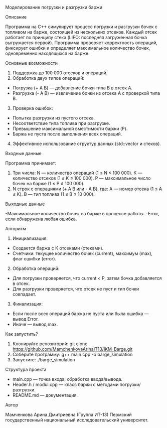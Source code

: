 Моделирование погрузки и разгрузки баржи

Описание

Программа на C++ симулирует процесс погрузки и разгрузки бочек с топливом на барже, состоящей из нескольких отсеков. Каждый отсек работает по принципу стека (LIFO: последняя загруженная бочка выгружается первой). Программа проверяет корректность операций, фиксирует ошибки и определяет максимальное количество бочек, одновременно находящихся на барже.

Основные возможности

1) Поддержка до 100 000 отсеков и операций.
2) Обработка двух типов операций:
  - Погрузка (+ A B) — добавление бочки типа B в отсек A.
  - Разгрузка (- A B) — извлечение бочки из отсека A с проверкой типа B.
3) Проверка ошибок:
  - Попытка разгрузки из пустого отсека.
  - Несоответствие типа топлива при разгрузке.
  - Превышение максимальной вместимости баржи (P).
  - Баржа не пуста после выполнения всех операций.
4) Эффективное использование структур данных (std::vector и стеков).

Входные данные

Программа принимает:
1) Три числа:
   N — количество операций (1 ≤ N ≤ 100 000).
   K — количество отсеков (1 ≤ K ≤ 100 000).
   P — максимальное число бочек на барже (1 ≤ P ≤ 100 000).
2) N строк с операциями (+ A B или - A B), где:
   A — номер отсека (1 ≤ A ≤ K).
   B — тип топлива (1 ≤ B ≤ 10 000).

Выходные данные

-Максимальное количество бочек на барже в процессе работы.
-Error, если обнаружена любая ошибка.

Алгоритм

1) Инициализация:
  - Создается баржа с K отсеками (стеками).
  - Счетчики: текущее количество бочек (current), максимум (max), флаг ошибки (error).
2) Обработка операций:
  - Для погрузки проверяется, что current < P, затем бочка добавляется в отсек.
  - Для разгрузки проверяется, что отсек не пуст и тип бочки совпадает.
3) Финализация:
  - Если после всех операций баржа не пуста или была ошибка — вывод Error.
  - Иначе — вывод max.

Как запустить?

1) Клонируйте репозиторий: git clone https://github.com/MamchenkovaArinaIT13/IKM-Barge.git
2) Соберите программу: g++ main.cpp -o barge_simulation
3) Запустите: ./barge_simulation

Структура проекта

- main.cpp — точка входа, обработка ввода/вывода.
- Header.h / modul.cpp — класс баржи с методами погрузки/разгрузки.
- README.md — документация.

Автор

Мамченкова Арина Дмитриевна (Группа ИТ-13)
Пермский государственный национальный исследовательский университет.


